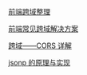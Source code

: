 [前端跨域整理](https://juejin.im/post/5815f4abbf22ec006893b431)

[前端常见跨域解决方案](https://juejin.im/entry/59b8fb276fb9a00a42474a6f)

[跨域——CORS 详解](https://juejin.im/entry/59085d5cac502e0063fd68e7)

[jsonp 的原理与实现](https://juejin.im/entry/58466c218e450a006c160870)